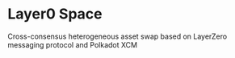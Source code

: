 # Layer0 Space
Cross-consensus heterogeneous asset swap based on LayerZero messaging protocol and Polkadot XCM
